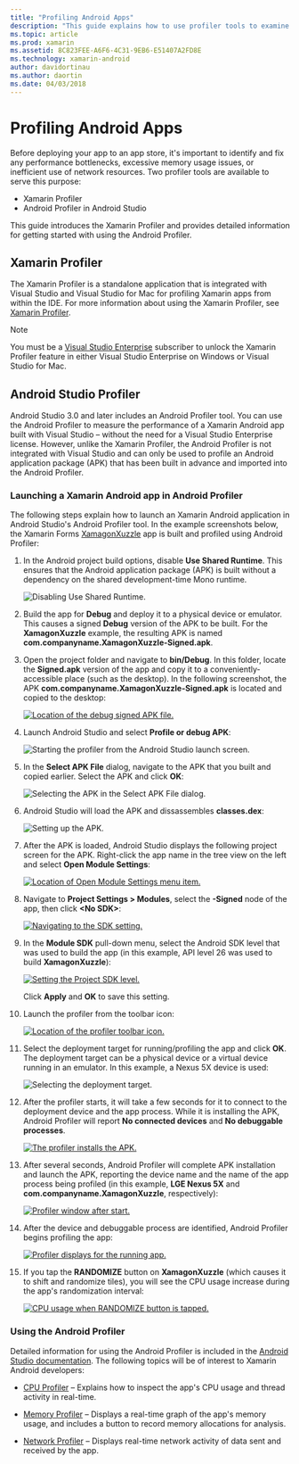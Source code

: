 ```yaml
---
title: "Profiling Android Apps"
description: "This guide explains how to use profiler tools to examine the performance and memory usage of an Android app."
ms.topic: article
ms.prod: xamarin
ms.assetid: 8C823FEE-A6F6-4C31-9EB6-E51407A2FD8E
ms.technology: xamarin-android
author: davidortinau
ms.author: daortin
ms.date: 04/03/2018
---
```


# Profiling Android Apps

Before deploying your app to an app store, it's important to identify
and fix any performance bottlenecks, excessive memory usage issues, or
inefficient use of network resources. Two profiler tools are available
to serve this purpose:

- Xamarin Profiler 
- Android Profiler in Android Studio

This guide introduces the Xamarin Profiler and provides detailed
information for getting started with using the Android Profiler.

## Xamarin Profiler

The Xamarin Profiler is a standalone application that is integrated
with Visual Studio and Visual Studio for Mac for profiling Xamarin apps
from within the IDE. For more information about using the Xamarin
Profiler, see [Xamarin Profiler](~/tools/profiler/index.md).

> [!NOTE]
> You must be a [Visual Studio Enterprise](https://visualstudio.microsoft.com/vs/compare/) 
> subscriber to unlock the Xamarin Profiler feature in either Visual Studio Enterprise 
> on Windows or Visual Studio for Mac.

## Android Studio Profiler

Android Studio 3.0 and later includes an Android Profiler tool. You can 
use the Android Profiler to measure the performance of a Xamarin Android
app built with Visual Studio &ndash; without the need for a Visual 
Studio Enterprise license. However, unlike the Xamarin Profiler, the
Android Profiler is not integrated with Visual Studio and can only be
used to profile an Android application package (APK) that has been built
in advance and imported into the Android Profiler.

### Launching a Xamarin Android app in Android Profiler

The following steps explain how to launch an Xamarin Android
application in Android Studio's Android Profiler tool. In the example
screenshots below, the Xamarin Forms
[XamagonXuzzle](/samples/xamarin/mobile-samples/liveplayer-xamagonxuzzlelp/)
app is built and profiled using Android Profiler:

1. In the Android project build options, disable **Use Shared
    Runtime**. This ensures that the Android application package (APK)
    is built without a dependency on the shared development-time Mono
    runtime.

    ![Disabling Use Shared Runtime.](profiling-images/vswin/01-turn-off-shared-runtime.png)

2. Build the app for **Debug** and deploy it to a physical device or
    emulator. This causes a signed **Debug** version of the APK to be built.
    For the **XamagonXuzzle** example, the resulting APK is named
    **com.companyname.XamagonXuzzle-Signed.apk**.

3. Open the project folder and navigate to **bin/Debug**. In this
    folder, locate the **Signed.apk** version of the app and copy it
    to a conveniently-accessible place (such as the desktop). In the following
    screenshot, the APK **com.companyname.XamagonXuzzle-Signed.apk** is located
    and copied to the desktop:

    [![Location of the debug signed APK file.](profiling-images/vswin/02-locating-the-debug-apk-sml.png)](profiling-images/vswin/02-locating-the-debug-apk.png#lightbox)

4. Launch Android Studio and select **Profile or debug APK**:

    ![Starting the profiler from the Android Studio launch screen.](profiling-images/vswin/03-android-studio.png)

5. In the **Select APK File** dialog, navigate to the APK that you
    built and copied earlier. Select the APK and click **OK**: 
    
    ![Selecting the APK in the Select APK File dialog.](profiling-images/vswin/04-select-apk-dialog.png)

6. Android Studio will load the APK and dissassembles **classes.dex**:

    ![Setting up the APK.](profiling-images/vswin/05-setting-up-the-apk.png)

7. After the APK is loaded, Android Studio displays the following
    project screen for the APK. Right-click the app name in the tree
    view on the left and select **Open Module Settings**:

    [![Location of Open Module Settings menu item.](profiling-images/vswin/06-open-module-settings-sml.png)](profiling-images/vswin/06-open-module-settings.png#lightbox)

8. Navigate to **Project Settings > Modules**, select the **-Signed** node
    of the app, then click **&lt;No SDK&gt;**:

    [![Navigating to the SDK setting.](profiling-images/vswin/07-project-settings-modules-sml.png)](profiling-images/vswin/07-project-settings-modules.png#lightbox)

9. In the **Module SDK** pull-down menu, select the Android SDK level
    that was used to build the app (in this example, API level 26 was
    used to build **XamagonXuzzle**):

    [![Setting the Project SDK level.](profiling-images/vswin/08-project-sdk-level-sml.png)](profiling-images/vswin/08-project-sdk-level.png#lightbox)

    Click **Apply** and **OK** to save this setting.

10. Launch the profiler from the toolbar icon:

    [![Location of the profiler toolbar icon.](profiling-images/vswin/09-launch-profiler-sml.png)](profiling-images/vswin/09-launch-profiler.png#lightbox)

11. Select the deployment target for running/profiling the app and
    click **OK**. The deployment target can be a physical device or a virtual device
    running in an emulator. In this example, a Nexus 5X device is used:

    ![Selecting the deployment target.](profiling-images/vswin/10-select-deployment-target.png)

12. After the profiler starts, it will take a few seconds for it to
    connect to the deployment device and the app process. While it is
    installing the APK, Android Profiler will report **No connected
    devices** and **No debuggable processes**.

    [![The profiler installs the APK.](profiling-images/vswin/11-no-connected-devices-sml.png)](profiling-images/vswin/11-no-connected-devices.png#lightbox)

13. After several seconds, Android Profiler will complete APK
    installation and launch the APK, reporting the device name and the
    name of the app process being profiled (in this example, **LGE
    Nexus 5X** and **com.companyname.XamagonXuzzle**, respectively):

    [![Profiler window after start.](profiling-images/vswin/12-profiler-starts-sml.png)](profiling-images/vswin/12-profiler-starts.png#lightbox)

14. After the device and debuggable process are identified, Android
    Profiler begins profiling the app:

    [![Profiler displays for the running app.](profiling-images/vswin/13-profiler-running-sml.png)](profiling-images/vswin/13-profiler-running.png#lightbox)

15. If you tap the **RANDOMIZE** button on **XamagonXuzzle** (which
    causes it to shift and randomize tiles), you will see the CPU usage
    increase during the app's randomization interval:

    [![CPU usage when RANDOMIZE button is tapped.](profiling-images/vswin/14-tap-randomize-sml.png)](profiling-images/vswin/14-tap-randomize.png#lightbox)

### Using the Android Profiler

Detailed information for using the Android Profiler is included in 
the [Android Studio documentation](https://developer.android.com/studio/profile/android-profiler.html).
The following topics will be of interest to Xamarin Android developers:

- [CPU Profiler](https://developer.android.com/studio/profile/cpu-profiler.html)
    &ndash; Explains how to inspect the app's CPU usage and thread activity in real-time.

- [Memory Profiler](https://developer.android.com/studio/profile/memory-profiler.html)
    &ndash; Displays a real-time graph of the app's memory usage, and
    includes a button to record memory allocations for analysis.

- [Network Profiler](https://developer.android.com/studio/profile/network-profiler.html)
    &ndash; Displays real-time network activity of data sent and
    received by the app.
